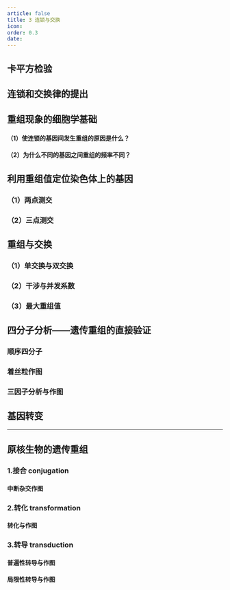 ```yaml
---
article: false
title: 3 连锁与交换
icon: 
order: 0.3
date:
---
```

## 卡平方检验
## 连锁和交换律的提出

## 重组现象的细胞学基础
#### （1）使连锁的基因间发生重组的原因是什么？
#### （2）为什么不同的基因之间重组的频率不同？
## 利用重组值定位染色体上的基因
### （1）两点测交
### （2）三点测交
## 重组与交换
### （1）单交换与双交换
### （2）干涉与并发系数
### （3）最大重组值
## 四分子分析——遗传重组的直接验证
### 顺序四分子
### 着丝粒作图
### 三因子分析与作图

## 基因转变

---
## 原核生物的遗传重组
### 1.接合 conjugation

#### 中断杂交作图
### 2.转化 transformation

#### 转化与作图
### 3.转导 transduction

#### 普遍性转导与作图
#### 局限性转导与作图
